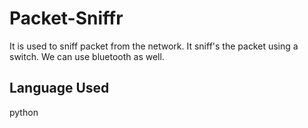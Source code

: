 # Packet-Sniffr

It is used to sniff packet from the network. It sniff's the packet using a switch. We can use bluetooth as well.

## Language Used
python
